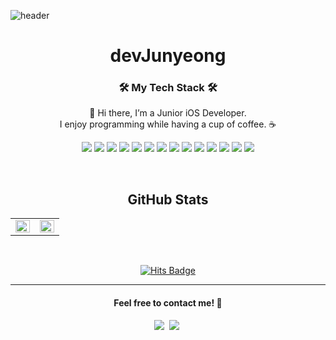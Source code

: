 ![header](https://capsule-render.vercel.app/api?color=auto&type=wave)

<div align="center">
  
# devJunyeong
  
<h3 align="center">🛠 My Tech Stack 🛠</h3>

<p align="center">
  👋 Hi there, I’m a Junior iOS Developer.<br>
I enjoy programming while having a cup of coffee. ☕️<br>
</p>
  
<p align="center">
  <img src="https://img.shields.io/badge/Swift-F05138?style=flat-square&logo=Swift&logoColor=white"/>
  <img src="https://img.shields.io/badge/iOS-000000?style=flat-square&logo=iOS&logoColor=white"/>
  <img src="https://img.shields.io/badge/ReactiveX-B7178C?style=flat-square&logo=ReactiveX&logoColor=white"/>
  <img src="https://img.shields.io/badge/Git-F05032?style=flat-square&logo=Git&logoColor=white"/>
  <img src="https://img.shields.io/badge/CocoaPods-red?style=flat-square&logo=CocoaPods&logoColor=white"/>
  <img src="https://img.shields.io/badge/Notion-white?style=flat-square&logo=Notion&logoColor=black"/>
  <img src="https://img.shields.io/badge/Slack-4A154B?style=flat-square&logo=Slack&logoColor=white"/>
  <img src="https://img.shields.io/badge/Jira-0052CC?style=flat-square&logo=Jira&logoColor=white"/>
  <img src="https://img.shields.io/badge/Figma-black?style=flat-square&logo=Figma&logoColor=white"/>
  <img src="https://img.shields.io/badge/Homebrew-white?style=flat-square&logo=Homebrew&logoColor=yellow"/>
  <img src="https://img.shields.io/badge/Discord-7289da?style=flat-square&logo=Discord&logoColor=white"/>
  <img src="https://img.shields.io/badge/GitHub-black?style=flat-square&logo=GitHub&logoColor=white"/>
  <img src="https://img.shields.io/badge/Flutter-white?style=flat-square&logo=Flutter&logoColor=blue"/>
   <img src="https://img.shields.io/badge/Firebase-white?style=flat-square&logo=Firebase&logoColor=FFCA28"/>
</p>

<br>

## GitHub Stats
<table><tr><td valign="top" width="50%">

<img src="https://github-readme-stats.vercel.app/api?username=devJunyeong&show_icons=true&count_private=true&hide_border=true" align="left" style="width: 100%" />

</td><td valign="top" width="50%">

<img src="https://github-readme-stats.vercel.app/api/top-langs/?username=devJunyeong&hide_border=true&layout=compact" align="left" style="width: 100%" />

</td></tr></table>  

<br/> 

[![Hits Badge](https://hits.seeyoufarm.com/api/count/incr/badge.svg?url=https%3A%2F%2Fgithub.com%2FdevJunyeong&count_bg=%23F7CAC9&title_bg=%2392A8D1&icon=swift.svg&icon_color=%23F7CAC9&title=hits&edge_flat=false)](https://hits.seeyoufarm.com)

<hr />
<h4 align="center">Feel free to contact me! 🤙 </h4> 
<p align="center">
    <a href="mailto:junyeonghwang54@gmail.com"><img src="https://img.shields.io/badge/Gmail-EA4335?style=social&logo=Gmail&logoColor=EA4335"/></a>&nbsp
    <a href="https://www.facebook.com/profile.php?id=100024346703317"><img src="https://img.shields.io/badge/Facebook-1877F2?style=social&logo=Facebook&logoColor=1877F2"/></a>&nbsp
</p>
<p align="center">
  
</p>
